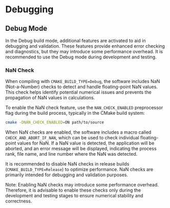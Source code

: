 # Debugging

## Debug Mode

In the Debug build mode, additional features are activated to aid in debugging
and validation. These features provide enhanced error checking and diagnostics,
but they may introduce some performance overhead. It is recommended to use the
Debug mode during development and testing.

### NaN Check

When compiling with `CMAKE_BUILD_TYPE=Debug`, the software includes NaN
(Not-a-Number) checks to detect and handle floating-point NaN values. This check
helps identify potential numerical issues and prevents the propagation of NaN
values in calculations.

To enable the NaN check feature, use the `NAN_CHECK_ENABLED` preprocessor flag
during the build process, typically in the CMake build system:

```bash
cmake -DNAN_CHECK_ENABLED=ON path/to/source
```

When NaN checks are enabled, the software includes a macro called
`CHECK_AND_ABORT_IF_NAN`, which can be used to check individual floating-point
values for NaN. If a NaN value is detected, the application will be aborted, and
an error message will be displayed, indicating the process rank, file name, and
line number where the NaN was detected.

It is recommended to disable NaN checks in release builds
(`CMAKE_BUILD_TYPE=Release`) to optimize performance. NaN checks are primarily
intended for debugging and validation purposes.

Note: Enabling NaN checks may introduce some performance overhead. Therefore, it
is advisable to enable these checks only during the development and testing
stages to ensure numerical stability and correctness.
